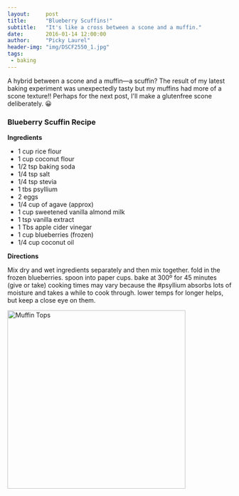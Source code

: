 ```yaml
---
layout:     post
title:      "Blueberry Scuffins!"
subtitle:   "It's like a cross between a scone and a muffin."
date:       2016-01-14 12:00:00
author:     "Picky Laurel"
header-img: "img/DSCF2550_1.jpg"
tags:
 - baking
---
```


A hybrid between a scone and a muffin—a scuffin? The result of my latest baking experiment was unexpectedly tasty but my muffins had more of a scone texture!! Perhaps for the next post, I'll make a glutenfree scone deliberately. 😀

### Blueberry Scuffin Recipe

 **Ingredients**

 - 1 cup rice flour 
 - 1 cup coconut flour 
 - 1/2 tsp baking soda 
 - 1/4 tsp salt 
 - 1/4 tsp stevia 
 - 1 tbs psyllium 
 - 2 eggs 
 - 1/4 cup of agave (approx) 
 - 1 cup sweetened vanilla almond milk 
 - 1 tsp vanilla extract 
 - 1 Tbs apple cider vinegar 
 - 1 cup blueberries (frozen) 
 - 1/4 cup coconut oil 

 **Directions**
 
 Mix dry and wet ingredients separately and then mix together. fold in the frozen blueberries. spoon into paper cups. bake at 300º for 45 minutes (give or take) cooking times may vary because the #psyllium absorbs lots of moisture and takes a while to cook through. lower temps for longer helps, but keep a close eye on them.

<div class="row">
	<img class="img-thumbnail" src="{{ site.baseurl }}/img/DSCF2551_crop_logo.jpg" alt ="Muffin Tops"  style= "width: 400px"/>
</div>



